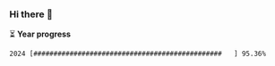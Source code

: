 ### Hi there :wave:

:hourglass_flowing_sand: **Year progress**

```txt
2024 [###############################################   ] 95.36%
```

